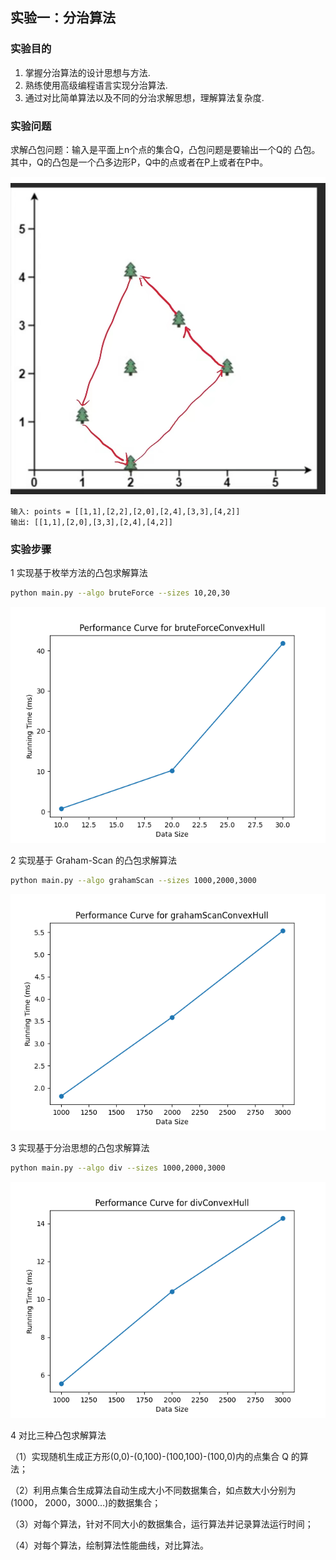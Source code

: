## 实验一：分治算法

### 实验目的
1. 掌握分治算法的设计思想与方法.
2. 熟练使用高级编程语言实现分治算法.
3. 通过对比简单算法以及不同的分治求解思想，理解算法复杂度.

### 实验问题
求解凸包问题：输入是平面上n个点的集合Q，凸包问题是要输出一个Q的
凸包。其中，Q的凸包是一个凸多边形P，Q中的点或者在P上或者在P中。

![img.png](img.png)
```
输入: points = [[1,1],[2,2],[2,0],[2,4],[3,3],[4,2]]
输出: [[1,1],[2,0],[3,3],[2,4],[4,2]]
```

### 实验步骤


1 实现基于枚举方法的凸包求解算法

```bash
python main.py --algo bruteForce --sizes 10,20,30
```

![img.png](Performance_Curve_for_bruteForceConvexHull.png)

2 实现基于 Graham-Scan 的凸包求解算法

```bash
python main.py --algo grahamScan --sizes 1000,2000,3000
```

![img.png](Performance_Curve_for_grahamScanConvexHull.png)


3 实现基于分治思想的凸包求解算法
```bash
python main.py --algo div --sizes 1000,2000,3000
```

![img.png](Performance_Curve_for_divConvexHull.png)



4 对比三种凸包求解算法 

（1）实现随机生成正方形(0,0)-(0,100)-(100,100)-(100,0)内的点集合 Q 的算法；

（2）利用点集合生成算法自动生成大小不同数据集合，如点数大小分别为(1000，
2000，3000…)的数据集合；

（3）对每个算法，针对不同大小的数据集合，运行算法并记录算法运行时间；

（4）对每个算法，绘制算法性能曲线，对比算法。
 